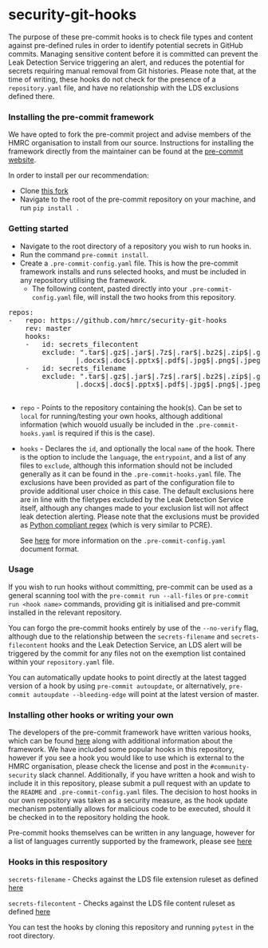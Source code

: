 # security-git-hooks

The purpose of these pre-commit hooks is to check file types and content against pre-defined rules in order to identify potential secrets in GitHub commits. Managing sensitive content before it is committed can prevent the Leak Detection Service triggering an alert, and reduces the potential for secrets requiring manual removal from Git histories. Please note that, at the time of writing, these hooks do not check for the presence of a `repository.yaml` file, and have no relationship with the LDS exclusions defined there.

### Installing the pre-commit framework

We have opted to fork the pre-commit project and advise members of the HMRC organisation to install from our source. Instructions for installing the framework directly from the maintainer can be found at  the [pre-commit website](https://pre-commit.com/).

In order to install per our recommendation: 

* Clone [this fork](https://github.com/hmrc/pre-commit)
* Navigate to the root of the pre-commit repository on your machine, and run `pip install . `


### Getting started 

* Navigate to the root directory of a repository you wish to run hooks in.
* Run the command `pre-commit install`.
* Create a `.pre-commit-config.yaml` file. This is how the pre-commit framework installs and runs selected hooks, and must be included in any repository utilising the framework.
    * The following content, pasted directly into your `.pre-commit-config.yaml` file, will install the two hooks from this repository.
<pre>
repos:
-   repo: https://github.com/hmrc/security-git-hooks
    rev: master
    hooks:
    -   id: secrets_filecontent
        exclude: ".tar$|.gz$|.jar$|.7z$|.rar$|.bz2$|.zip$|.gzip$|.war$|.ear$|.xlsx$|.xls$|
                |.docx$|.doc$|.pptx$|.pdf$|.jpg$|.png$|.jpeg$|.tif$|.tiff$|.gif$|.bmp$|.webp$|.svg$|.ico$|.psd$|.exe$|.dll$|.dmg$|.de$|.rpm$"
    -   id: secrets_filename
        exclude: ".tar$|.gz$|.jar$|.7z$|.rar$|.bz2$|.zip$|.gzip$|.war$|.ear$|.xlsx$|.xls$|
                |.docx$|.doc$|.pptx$|.pdf$|.jpg$|.png$|.jpeg$|.tif$|.tiff$|.gif$|.bmp$|.webp$|.svg$|.ico$|.psd$|.exe$|.dll$|.dmg$|.de$|.rpm$"

</pre>

* `repo` - Points to the repository containing the hook(s). Can be set to `local` for running/testing your own hooks, although additional information (which wouold usually be included in the `.pre-commit-hooks.yaml` is required if this is the case).



* `hooks` - Declares the `id`, and optionally the local `name` of the hook. There is the option to include the `language`, the `entrypoint`, and a list of any files to `exclude`, although this information should not be included generally as it can be found in the `.pre-commit-hooks.yaml` file. The exclusions have been provided as part of the configuration file to provide additional user choice in this case. The default exclusions here are in line with the filetypes excluded by the Leak Detection Service itself, although any changes made to your exclusion list will not affect leak detection alerting. Please note that the exclusions must be provided as [Python compliant regex](https://www.debuggex.com/cheatsheet/regex/python) (which is very similar to PCRE).


    See [here](https://pre-commit.com/#plugins) for more information on the `.pre-commit-config.yaml` document format.

### Usage

If you wish to run hooks without committing, pre-commit can be used as a general scanning tool with the `pre-commit run --all-files` or `pre-commit run <hook name>` commands, providing git is initialised and pre-commit installed in the relevant repository.

You can forgo the pre-commit hooks entirely by use of the `--no-verify` flag, although due to the relationship between the `secrets-filename` and `secrets-filecontent` hooks and the Leak Detection Service, an LDS alert will be triggered by the commit for any files not on the exemption list contained within your `repository.yaml` file.

You can automatically update hooks to point directly at the latest tagged version of a hook by using `pre-commit autoupdate`, or alternatively, `pre-commit autoupdate --bleeding-edge` will point at the latest version of master.

### Installing other hooks or writing your own

The developers of the pre-commit framework have written various hooks, which can be found [here](https://github.com/pre-commit/pre-commit-hooks) along with additional information about the framework. We have included some popular hooks in this repository, however if you see a hook you would like to use which is external to the HMRC organisation, please check the license and post in the `#community-security` slack channel. Additionally, if you have written a hook and wish to include it in this repository, please submit a pull request with an update to the `README` and `.pre-commit-config.yaml` files. The decision to host hooks in our own repository was taken as a security measure, as the hook update mechanism potentially allows for malicious code to be executed, should it be checked in to the repository holding the hook.

Pre-commit hooks themselves can be written in any language, however for a list of languages currently supported by the framework, please see [here](https://pre-commit.com/#new-hooks)

### Hooks in this respository

`secrets-filename` -  Checks against the LDS file extension ruleset as defined [here](https://github.com/hmrc/app-config-base/blob/master/leak-detection.conf#L142)

`secrets-filecontent` - Checks against the LDS file content ruleset as defined [here](https://github.com/hmrc/app-config-base/blob/master/leak-detection.conf#L92)

You can test the hooks by cloning this repository and running `pytest` in the root directory.
